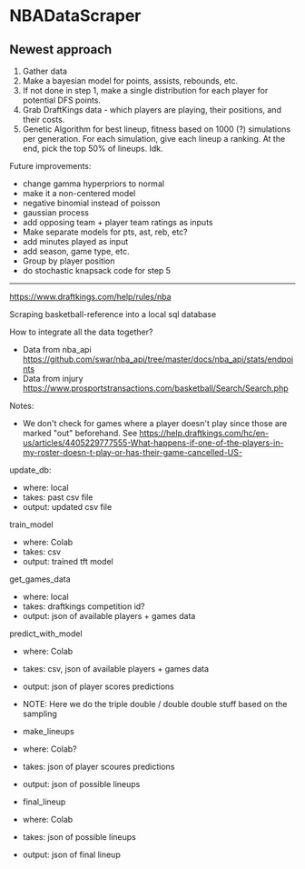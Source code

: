 # NBADataScraper

## Newest approach

1. Gather data
2. Make a bayesian model for points, assists, rebounds, etc.
3. If not done in step 1, make a single distribution for each player for potential DFS points.
4. Grab DraftKings data - which players are playing, their positions, and their costs.
5. Genetic Algorithm for best lineup, fitness based on 1000 (?) simulations per generation. For each simulation, give each lineup a ranking. At the end, pick the top 50% of lineups. Idk.

Future improvements:
- change gamma hyperpriors to normal
- make it a non-centered model
- negative binomial instead of poisson
- gaussian process
- add opposing team + player team ratings as inputs
- Make separate models for pts, ast, reb, etc?
- add minutes played as input
- add season, game type, etc.
- Group by player position
- do stochastic knapsack code for step 5


___

https://www.draftkings.com/help/rules/nba 

Scraping basketball-reference into a local sql database

How to integrate all the data together?
- Data from nba_api
https://github.com/swar/nba_api/tree/master/docs/nba_api/stats/endpoints 
- Data from injury
https://www.prosportstransactions.com/basketball/Search/Search.php

Notes:

- We don't check for games where a player doesn't play since those are marked "out" beforehand. See
https://help.draftkings.com/hc/en-us/articles/4405229777555-What-happens-if-one-of-the-players-in-my-roster-doesn-t-play-or-has-their-game-cancelled-US-


update_db:
- where: local
- takes: past csv file
- output: updated csv file

train_model
- where: Colab
- takes: csv
- output: trained tft model

get_games_data
- where: local
- takes: draftkings competition id?
- output: json of available players + games data

predict_with_model
- where: Colab
- takes: csv, json of available players + games data
- output: json of player scores predictions
- NOTE: Here we do the triple double / double double stuff based on the sampling

- make_lineups
- where: Colab?
- takes: json of player scoures predictions
- output: json of possible lineups

- final_lineup
- where: Colab
- takes: json of possible lineups
- output: json of final lineup
